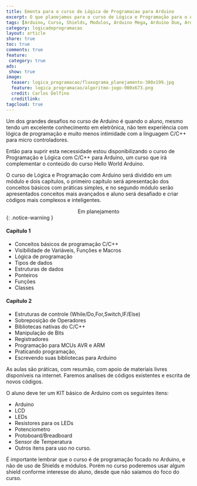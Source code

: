 ```yaml
---
title: Ementa para o curso de Lógica de Programacao para Arduino
excerpt: O que planejamos para o curso de Lógica e Programação para o Arduino, tudo que é preciso saber para se dominar o Arduino e dar passos maiores.
tags: [Arduino, Curso, Shields, Modulos, Arduino Mega, Arduino Due, Arduino Uno, Lógica, Programação, FIFO, Algoritimos, Estrutura de Dados, Assembly, AVR, ATMega, ATTiny, ARM, Ementa, C, C++, C/C++]
category: logicadeprogramacao
layout: article
share: true
toc: true
comments: true
feature:
 category: true
ads: 
 show: true
image:
  teaser: logica_programacao/fluxograma_planejamento-300x199.jpg
  feature: logica_programacao/algoritmo-jogo-900x673.png
  credit: Carlos Delfino 
  creditlink: 
tagcloud: true
---
```

Um dos grandes desafios no curso de Arduino é quando o aluno, mesmo tendo um 
excelente conhecimento em eletrônica, não tem experiência com lógica de programação 
e muito menos intimidade com a linguagem C/C++ para micro controladores.

Então para suprir esta necessidade estou disponibilizando o curso de Programação 
e Lógica com C/C++ para Arduino, um curso que irá complementar o conteúdo do curso 
Hello World Arduino.


O curso de Lógica e Programação com Arduino será dividido em um módulo e dois 
capítulos, o primeiro capítulo será apresentação dos conceitos básicos com 
práticas simples, e no segundo módulo serão apresentados conceitos mais 
avançados e aluno será desafiado e criar códigos mais complexos e inteligentes.

<center>Em planejamento</center>
{: .notice-warning }


#### Capítulo 1
 * Conceitos básicos de programação C/C++ 
 * Visibilidade de Variáveis, Funções e Macros
 * Lógica de programação
 * Tipos de dados
 * Estruturas de dados
 * Ponteiros
 * Funções 
 * Classes 
 
#### Capítulo 2
 * Estruturas de controle (While/Do,For,Switch,IF/Else)
 * Sobreposição de Operadores
 * Bibliotecas nativas do C/C++
 * Manipulação de Bits
 * Registradores
 * Programação para MCUs AVR e ARM
 * Praticando programação, 
 * Escrevendo suas bibliotecas para Arduino

As aulas são práticas, com resumão, com apoio de materiais livres disponíveis 
na internet. Faremos analises de códigos existentes e escrita de novos códigos.

O aluno deve ter um KIT básico de Arduino com os seguintes itens:

 * Arduino
 * LCD
 * LEDs
 * Resistores para os LEDs
 * Potenciometro
 * Protoboard/Breadboard
 * Sensor de Temperatura
 * Outros itens para uso no curso.

É importante lembrar que o curso é de programação focado no Arduino, e não de 
uso de Shields e módulos. Porém no curso poderemos usar algum shield conforme 
interesse do aluno, desde que não saiamos do foco do curso.


